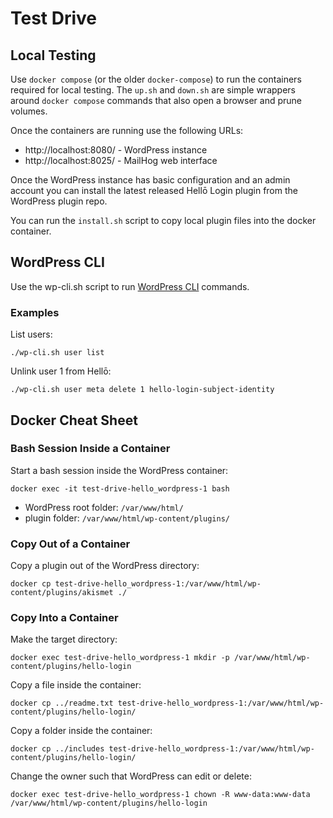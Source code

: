 # Test Drive

## Local Testing

Use `docker compose` (or the older `docker-compose`) to run the containers required for local testing. The `up.sh` and
`down.sh` are simple wrappers around `docker compose` commands that also open a browser and prune volumes.

Once the containers are running use the following URLs:
* http://localhost:8080/ - WordPress instance
* http://localhost:8025/ - MailHog web interface

Once the WordPress instance has basic configuration and an admin account you can install the latest released Hellō Login
plugin from the WordPress plugin repo.

You can run the `install.sh` script to copy local plugin files into the docker container.

## WordPress CLI

Use the wp-cli.sh script to run [WordPress CLI](https://wp-cli.org/) commands.

### Examples ###
List users:
```shell
./wp-cli.sh user list
```

Unlink user 1 from Hellō:
```shell
./wp-cli.sh user meta delete 1 hello-login-subject-identity
```

## Docker Cheat Sheet

### Bash Session Inside a Container

Start a bash session inside the WordPress container:
```shell
docker exec -it test-drive-hello_wordpress-1 bash
```

* WordPress root folder: `/var/www/html/`
* plugin folder: `/var/www/html/wp-content/plugins/`

### Copy Out of a Container

Copy a plugin out of the WordPress directory:
```shell
docker cp test-drive-hello_wordpress-1:/var/www/html/wp-content/plugins/akismet ./
```

### Copy Into a Container

Make the target directory:
```shell
docker exec test-drive-hello_wordpress-1 mkdir -p /var/www/html/wp-content/plugins/hello-login
```

Copy a file inside the container:
```shell
docker cp ../readme.txt test-drive-hello_wordpress-1:/var/www/html/wp-content/plugins/hello-login/
```

Copy a folder inside the container:
```shell
docker cp ../includes test-drive-hello_wordpress-1:/var/www/html/wp-content/plugins/hello-login/
```

Change the owner such that WordPress can edit or delete:
```shell
docker exec test-drive-hello_wordpress-1 chown -R www-data:www-data /var/www/html/wp-content/plugins/hello-login
```
